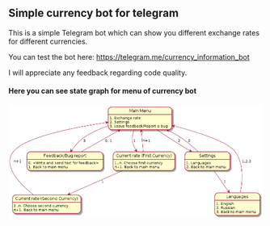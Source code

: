 ## Simple currency bot for telegram

This is a simple Telegram bot which can show you different exchange rates for different currencies.

You can test the bot here: https://telegram.me/currency_information_bot

I will appreciate any feedback regarding code quality.

#### Here you can see state graph for menu of currency bot 
![Menu graph](menu-graph.png)